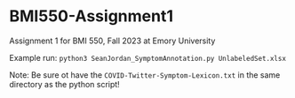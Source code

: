 # BMI550-Assignment1
Assignment 1 for BMI 550, Fall 2023 at Emory University

Example run: `python3 SeanJordan_SymptomAnnotation.py UnlabeledSet.xlsx`

Note: Be sure ot have the `COVID-Twitter-Symptom-Lexicon.txt` in the same directory as the python script!
